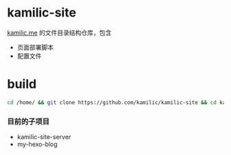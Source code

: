 # kamilic-site

[kamilic.me](http://kamilic.me)  的文件目录结构仓库，包含

- 页面部署脚本
- 配置文件

# build
```bash
cd /home/ && git clone https://github.com/kamilic/kamilic-site && cd kamilic-site/sh && bash build.sh;
```

### 目前的子项目

- kamilic-site-server
- my-hexo-blog
